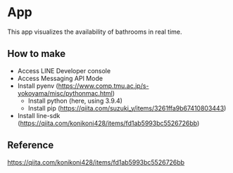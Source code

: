 # App
This app visualizes the availability of bathrooms in real time.

## How to make
- Access LINE Developer console
- Access Messaging API Mode
- Install pyenv (https://www.comp.tmu.ac.jp/s-yokoyama/misc/pythonmac.html)
  - Install python (here, using 3.9.4)
  - Install pip (https://qiita.com/suzuki_y/items/3261ffa9b67410803443)
- Install line-sdk (https://qiita.com/konikoni428/items/fd1ab5993bc5526726bb)

## Reference
https://qiita.com/konikoni428/items/fd1ab5993bc5526726bb

